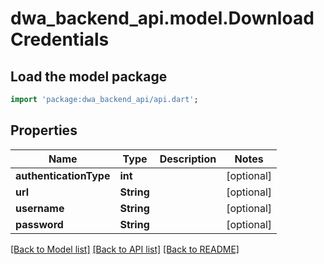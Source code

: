 # dwa_backend_api.model.DownloadCredentials

## Load the model package
```dart
import 'package:dwa_backend_api/api.dart';
```

## Properties
Name | Type | Description | Notes
------------ | ------------- | ------------- | -------------
**authenticationType** | **int** |  | [optional] 
**url** | **String** |  | [optional] 
**username** | **String** |  | [optional] 
**password** | **String** |  | [optional] 

[[Back to Model list]](../README.md#documentation-for-models) [[Back to API list]](../README.md#documentation-for-api-endpoints) [[Back to README]](../README.md)


